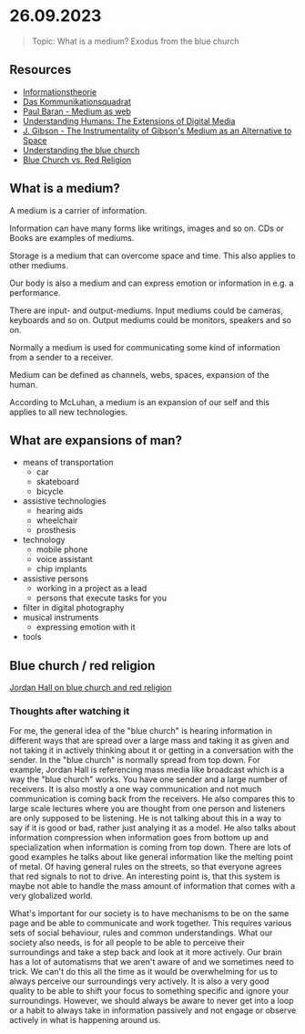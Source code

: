 # 26.09.2023

> Topic: What is a medium? Exodus from the blue church

## Resources

- [Informationstheorie](https://de.wikipedia.org/wiki/Informationstheorie)
- [Das Kommunikationsquadrat](https://www.schulz-von-thun.de/die-modelle/das-kommunikationsquadrat)
- [Paul Baran - Medium as web](https://www.rand.org/about/history/baran.html)
- [Understanding Humans: The Extensions of Digital Media](https://www.mdpi.com/2078-2489/10/10/304)
- [J. Gibson - The Instrumentality of Gibson's Medium as an Alternative to Space](https://docs.lib.purdue.edu/cgi/viewcontent.cgi?article=2039&context=clcweb)
- [Understanding the blue church](https://medium.com/deep-code/understanding-the-blue-church-e4781b2bd9b5)
- [Blue Church vs. Red Religion](https://www.nickdewilde.com/the-blue-church-vs-the-red-religion-the-battle-for-how-we-make-sense/)

## What is a medium?

A medium is a carrier of information.

Information can have many forms like writings, images and so on. CDs or Books are examples of mediums.

Storage is a medium that can overcome space and time. This also applies to other mediums.

Our body is also a medium and can express emotion or information in e.g. a performance.

There are input- and output-mediums. Input mediums could be cameras, keyboards and so on. Output mediums could be monitors, speakers and so on.

Normally a medium is used for communicating some kind of information from a sender to a receiver.

Medium can be defined as channels, webs, spaces, expansion of the human.

According to McLuhan, a medium is an expansion of our self and this applies to all new technologies.

## What are expansions of man?

- means of transportation
  - car
  - skateboard
  - bicycle
- assistive technologies
  - hearing aids
  - wheelchair
  - prosthesis
- technology
  - mobile phone
  - voice assistant
  - chip implants
- assistive persons
  - working in a project as a lead
  - persons that execute tasks for you
- filter in digital photography
- musical instruments
  - expressing emotion with it
- tools

## Blue church / red religion

[Jordan Hall on blue church and red religion](https://www.youtube.com/watch?v=_j3cCrpXERg&t=1269s&ab_channel=RebelWisdom)

### Thoughts after watching it

For me, the general idea of the "blue church" is hearing information in different ways that are spread over a large mass and taking it as given and not taking it in actively thinking about it or getting in a conversation with the sender. In the "blue church" is normally spread from top down.
For example, Jordan Hall is referencing mass media like broadcast which is a way the "blue church" works. You have one sender and a large number of receivers. It is also mostly a one way communication and not much communication is coming back from the receivers. He also compares this to large scale lectures where you are thought from one person and listeners are only supposed to be listening. He is not talking about this in a way to say if it is good or bad, rather just analying it as a model.
He also talks about information compression when information goes from bottom up and specialization when information is coming from top down. There are lots of good examples he talks about like general information like the melting point of metal. Of having general rules on the streets, so that everyone agrees that red signals to not to drive.
An interesting point is, that this system is maybe not able to handle the mass amount of information that comes with a very globalized world.

What's important for our society is to have mechanisms to be on the same page and be able to communicate and work together. This requires various sets of social behaviour, rules and common understandings. What our society also needs, is for all people to be able to perceive their surroundings and take a step back and look at it more actively. Our brain has a lot of automatisms that we aren't aware of and we sometimes need to trick. We can't do this all the time as it would be overwhelming for us to always perceive our surroundings very actively. It is also a very good quality to be able to shift your focus to something specific and ignore your surroundings. However, we should always be aware to never get into a loop or a habit to always take in information passively and not engage or observe actively in what is happening around us.
